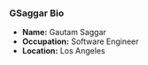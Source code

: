 ### GSaggar Bio

- **Name:** Gautam Saggar
- **Occupation:** Software Engineer
- **Location:** Los Angeles

